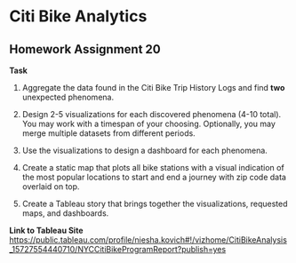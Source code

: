 # Citi Bike Analytics
Homework Assignment 20
---


**Task**

1. Aggregate the data found in the Citi Bike Trip History Logs and find **two** unexpected phenomena. 

2. Design 2-5 visualizations for each discovered phenomena (4-10 total). You may work with a timespan of your choosing. Optionally, you may merge multiple datasets from different periods.

3. Use the visualizations to design a dashboard for each phenomena.

4. Create a static map that plots all bike stations with a visual indication of the most popular locations to start and end a journey with zip code data overlaid on top.

5. Create a Tableau story that brings together the visualizations, requested maps, and dashboards.



**Link to Tableau Site**
https://public.tableau.com/profile/niesha.kovich#!/vizhome/CitiBikeAnalysis_15727554440710/NYCCitiBikeProgramReport?publish=yes


